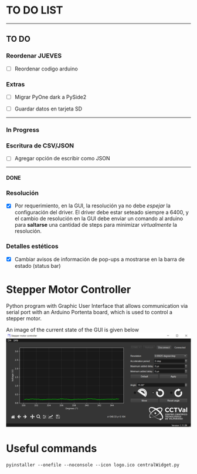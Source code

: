 # TO DO LIST
-------
## TO DO

### Reordenar JUEVES
- [ ] Reordenar codigo arduino

### Extras
- [ ] Migrar PyOne dark a PySide2

- [ ] Guardar datos en tarjeta SD

----------------------------------------------------------
### In Progress
### Escritura de CSV/JSON
- [ ] Agregar opción de escribir como JSON


------------------------------------------------------------------------
#### DONE
### Resolución
- [x] Por requerimiento, en la GUI, la resolución ya no debe *espejar* la configuración del driver. El driver debe estar seteado siempre a 6400, y el cambio de resolución en la GUI debe enviar un comando al arduino para **saltarse** una cantidad de steps para minimizar *virtualmente* la resolución.

### Detalles estéticos
- [x] Cambiar avisos de información de pop-ups a mostrarse en la barra de estado (status bar)

# Stepper Motor Controller

Python program with Graphic User Interface that allows communication via serial port with an Arduino Portenta board, which is used to control a stepper motor.

An image of the current state of the GUI is given below
![image](GUI_mockup.png)


# Useful commands
```
pyinstaller --onefile --noconsole --icon logo.ico centralWidget.py
```
